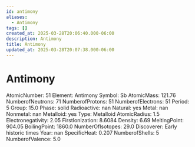 ```yaml
---
id: antimony
aliases:
  - Antimony
tags: []
created_at: 2025-03-28T20:06:40.000-06:00
description: Antimony
title: Antimony
updated_at: 2025-03-28T20:07:38.000-06:00
---
```


# Antimony
AtomicNumber: 51
Element: Antimony
Symbol: Sb
AtomicMass: 121.76
NumberofNeutrons: 71
NumberofProtons: 51
NumberofElectrons: 51
Period: 5
Group: 15.0
Phase: solid
Radioactive: nan
Natural: yes
Metal: nan
Nonmetal: nan
Metalloid: yes
Type: Metalloid
AtomicRadius: 1.5
Electronegativity: 2.05
FirstIonization: 8.6084
Density: 6.69
MeltingPoint: 904.05
BoilingPoint: 1860.0
NumberOfIsotopes: 29.0
Discoverer: Early historic times
Year: nan
SpecificHeat: 0.207
NumberofShells: 5
NumberofValence: 5.0
